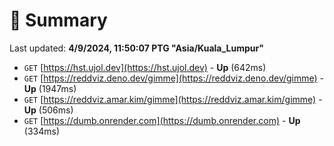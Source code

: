 # 📖 Summary
Last updated: **4/9/2024, 11:50:07 PTG "Asia/Kuala_Lumpur"**

- `GET` [https://hst.ujol.dev](https://hst.ujol.dev) - **Up** (642ms)
- `GET` [https://reddviz.deno.dev/gimme](https://reddviz.deno.dev/gimme) - **Up** (1947ms)
- `GET` [https://reddviz.amar.kim/gimme](https://reddviz.amar.kim/gimme) - **Up** (506ms)
- `GET` [https://dumb.onrender.com](https://dumb.onrender.com) - **Up** (334ms)
